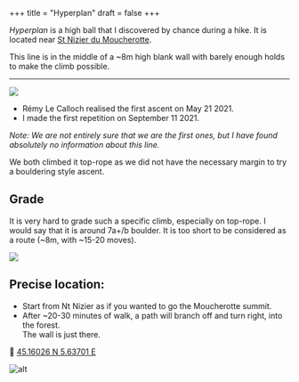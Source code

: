 +++
title = "Hyperplan"
draft = false
+++

_Hyperplan_ is a high ball that I discovered by chance during a hike.
It is located near [St Nizier du Moucherotte](https://fr.wikipedia.org/wiki/Saint-Nizier-du-Moucherotte).

This line is in the middle of a ~8m high blank wall with barely enough holds to make the climb possible.

---
<!-- {{< figure src="/img/climbing/hyperplan/face.jpg" height=300 class="pull-left"  >}} -->
![](/img/climbing/hyperplan/face.jpg)

- Rémy Le Calloch realised the first ascent on May 21 2021.
- I made the first repetition on September 11 2021.

_Note: We are not entirely sure that we are the first ones, but I have found absolutely no information about this line._

We both climbed it top-rope as we did not have the necessary margin to try a bouldering style ascent.

## Grade

It is very hard to grade such a specific climb, especially on top-rope.
I would say that it is around 7a+/b boulder.
It is too short to be considered as a route (~8m, with ~15-20 moves).

![](/img/climbing/hyperplan/from_top.jpg)

## Precise location:

- Start from Nt Nizier as if you wanted to go the Moucherotte summit.
- After ~20-30 minutes of walk, a path will branch off and turn right, into the forest.\
The wall is just there.

🧭 [45.16026 N 5.63701 E](https://www.openstreetmap.org/search?whereami=1&query=45.16026%2C5.63701#map=19/45.16026/5.63701)

<!-- {{< figure src="/img/climbing/hyperplan/location.png" height=300 >}} -->
![alt](/img/climbing/hyperplan/location.png)


<!-- ![alt](/img/climbing/hyperplan/location.png) -->
<!-- <img src="/img/climbing/hyperplan/location.png" alt="sldfjsldf" title="title"> -->
